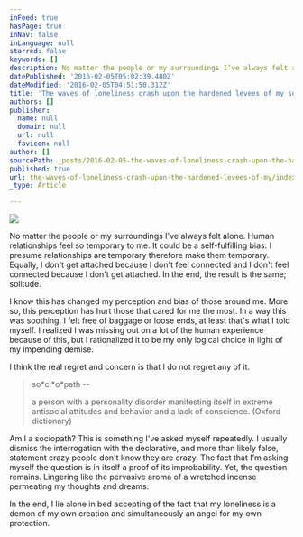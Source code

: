 ```yaml
---
inFeed: true
hasPage: true
inNav: false
inLanguage: null
starred: false
keywords: []
description: No matter the people or my surroundings I’ve always felt alone.
datePublished: '2016-02-05T05:02:39.480Z'
dateModified: '2016-02-05T04:51:50.312Z'
title: 'The waves of loneliness crash upon the hardened levees of my solitude… '
authors: []
publisher:
  name: null
  domain: null
  url: null
  favicon: null
author: []
sourcePath: _posts/2016-02-05-the-waves-of-loneliness-crash-upon-the-hardened-levees-of-my.md
published: true
url: the-waves-of-loneliness-crash-upon-the-hardened-levees-of-my/index.html
_type: Article

---
```

![](https://the-grid-user-content.s3-us-west-2.amazonaws.com/60977931-0ea1-4d2d-b1ba-9bf91bb24b7e.jpg)

No matter the people or my surroundings I've always felt alone. Human relationships feel so temporary to me. It could be a self-fulfilling bias. I presume relationships are temporary therefore make them temporary. Equally, I don't get attached because I don't feel connected and I don't feel connected because I don't get attached. In the end, the result is the same; solitude.

I know this has changed my perception and bias of those around me. More so, this perception has hurt those that cared for me the most. In a way this was soothing. I felt free of baggage or loose ends, at least that's what I told myself. I realized I was missing out on a lot of the human experience because of this, but I rationalized it to be my only logical choice in light of my impending demise.

I think the real regret and concern is that I do not regret any of it.

> so\*ci\*o\*path --
> 
> a person with a personality disorder manifesting itself in extreme antisocial attitudes and behavior and a lack of conscience. (Oxford dictionary)

Am I a sociopath? This is something I've asked myself repeatedly. I usually dismiss the interrogation with the declarative, and more than likely false, statement crazy people don't know they are crazy. The fact that I'm asking myself the question is in itself a proof of its improbability. Yet, the question remains. Lingering like the pervasive aroma of a wretched incense permeating my thoughts and dreams.

In the end, I lie alone in bed accepting of the fact that my loneliness is a demon of my own creation and simultaneously an angel for my own protection.